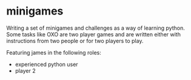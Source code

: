 # minigames
Writing a set of minigames and challenges as a way of learning python. Some tasks like OXO are two player games and are written either with instructions from two people or for two players to play. 

Featuring <a name="@github/jwsi">james</a> in the following roles: 
- experienced python user
- player 2

